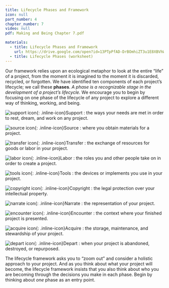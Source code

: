 ```yaml
---
title: Lifecycle Phases and Framework
icon: null
part_number: 4
chapter_number: 7
video: null
pdf: Making and Being Chapter 7.pdf

materials:
  - title: Lifecycle Phases and Framework
    url: https://drive.google.com/open?id=13PTpPfAD-DrBOmhiZT3u1E8XBVhWGN1G
  - title: Lifecycle Phases (worksheet)
---
```


Our framework relies upon an ecological metaphor to look at the entire “life” of a project, from the moment it is imagined to the moment it is discarded, recycled, or forgotten. We have identified ten components of each project’s lifecycle; we call these **phases**. _A phase is a recognizable stage in the development of a project’s lifecycle._ We encourage you to begin by focusing on one phase of the lifecycle of any project to explore a different way of thinking, working, and being. 

![support icon](/assets/icons/support.svg){: .inline-icon}Support
: the ways your needs are met in order to rest, dream, and work on any project.

![source icon](/assets/icons/source.svg){: .inline-icon}Source
: where you obtain materials for a project.

![transfer icon](/assets/icons/transfer.svg){: .inline-icon}Transfer
: the exchange of resources for goods or labor in your project.

![labor icon](/assets/icons/labor.svg){: .inline-icon}Labor
: the roles you and other people take on in order to create a project.

![tools icon](/assets/icons/tools.svg){: .inline-icon}Tools
: the devices or implements you use in your project. 

![copyright icon](/assets/icons/copyright.svg){: .inline-icon}Copyright
: the legal protection over your intellectual property.

![narrate icon](/assets/icons/narrate.svg){: .inline-icon}Narrate
: the representation of your project.

![encounter icon](/assets/icons/encounter.svg){: .inline-icon}Encounter
: the context where your finished project is presented.

![acquire icon](/assets/icons/acquire.svg){: .inline-icon}Acquire
: the storage, maintenance, and stewardship of your project. 

![depart icon](/assets/icons/depart.svg){: .inline-icon}Depart
: when your project is abandoned, destroyed, or repurposed.

The lifecycle framework asks you to “zoom out” and consider a holistic approach to your project. And as you think about what your project will become, the lifecycle framework insists that you also think about who you are becoming through the decisions you make in each phase. Begin by thinking about _one_ phase as an entry point.